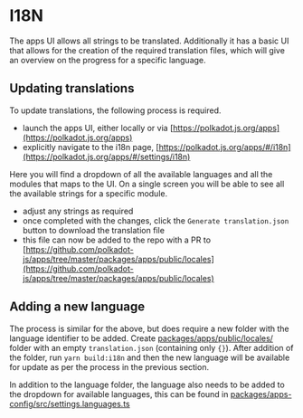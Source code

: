 # I18N

The apps UI allows all strings to be translated. Additionally it has a basic UI that allows for the creation of the required translation files, which will give an overview on the progress for a specific language.

## Updating translations

To update translations, the following process is required.

- launch the apps UI, either locally or via [https://polkadot.js.org/apps](https://polkadot.js.org/apps)
- explicitly navigate to the i18n page, [https://polkadot.js.org/apps/#/i18n](https://polkadot.js.org/apps/#/settings/i18n)

Here you will find a dropdown of all the available languages and all the modules that maps to the UI. On a single screen you will be able to see all the available strings for a specific module.

- adjust any strings as required
- once completed with the changes, click the `Generate translation.json` button to download the translation file
- this file can now be added to the repo with a PR to [https://github.com/polkadot-js/apps/tree/master/packages/apps/public/locales](https://github.com/polkadot-js/apps/tree/master/packages/apps/public/locales)

## Adding a new language

The process is similar for the above, but does require a new folder with the language identifier to be added. Create [packages/apps/public/locales/<id>](https://github.com/polkadot-js/apps/tree/master/packages/apps/public/locales) folder with an empty `translation.json` (containing only `{}`). After addition of the folder, run `yarn build:i18n` and then the new language will be available for update as per the process in the previous section.

In addition to the language folder, the language also needs to be added to the dropdown for available languages, this can be found in [packages/apps-config/src/settings.languages.ts](https://github.com/polkadot-js/apps/blob/master/packages/apps-config/src/settings/languages.ts)
